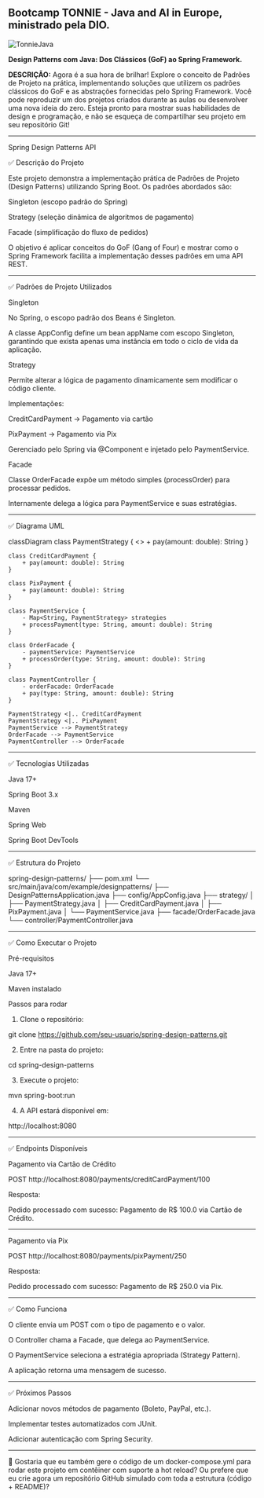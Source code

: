 ## Bootcamp TONNIE - Java and AI in Europe, ministrado pela DIO.

![TonnieJava](https://github.com/user-attachments/assets/7fbcaae1-c7e0-4c3c-84a0-e7051de1a640)


**Design Patterns com Java: Dos Clássicos (GoF) ao Spring Framework.**



**DESCRIÇÃO:**
Agora é a sua hora de brilhar! Explore o conceito de Padrões de Projeto na prática, implementando soluções que utilizem os padrões clássicos do GoF e as abstrações fornecidas pelo Spring Framework. Você pode reproduzir um dos projetos criados durante as aulas ou desenvolver uma nova ideia do zero. Esteja pronto para mostrar suas habilidades de design e programação, e não se esqueça de compartilhar seu projeto em seu repositório Git!

---


Spring Design Patterns API

✅ Descrição do Projeto

Este projeto demonstra a implementação prática de Padrões de Projeto (Design Patterns) utilizando Spring Boot.
Os padrões abordados são:

Singleton (escopo padrão do Spring)

Strategy (seleção dinâmica de algoritmos de pagamento)

Facade (simplificação do fluxo de pedidos)


O objetivo é aplicar conceitos do GoF (Gang of Four) e mostrar como o Spring Framework facilita a implementação desses padrões em uma API REST.


---

✅ Padrões de Projeto Utilizados

Singleton

No Spring, o escopo padrão dos Beans é Singleton.

A classe AppConfig define um bean appName com escopo Singleton, garantindo que exista apenas uma instância em todo o ciclo de vida da aplicação.


Strategy

Permite alterar a lógica de pagamento dinamicamente sem modificar o código cliente.

Implementações:

CreditCardPayment → Pagamento via cartão

PixPayment → Pagamento via Pix


Gerenciado pelo Spring via @Component e injetado pelo PaymentService.


Facade

Classe OrderFacade expõe um método simples (processOrder) para processar pedidos.

Internamente delega a lógica para PaymentService e suas estratégias.



---

✅ Diagrama UML

classDiagram
    class PaymentStrategy {
        <<interface>>
        + pay(amount: double): String
    }

    class CreditCardPayment {
        + pay(amount: double): String
    }

    class PixPayment {
        + pay(amount: double): String
    }

    class PaymentService {
        - Map<String, PaymentStrategy> strategies
        + processPayment(type: String, amount: double): String
    }

    class OrderFacade {
        - paymentService: PaymentService
        + processOrder(type: String, amount: double): String
    }

    class PaymentController {
        - orderFacade: OrderFacade
        + pay(type: String, amount: double): String
    }

    PaymentStrategy <|.. CreditCardPayment
    PaymentStrategy <|.. PixPayment
    PaymentService --> PaymentStrategy
    OrderFacade --> PaymentService
    PaymentController --> OrderFacade


---

✅ Tecnologias Utilizadas

Java 17+

Spring Boot 3.x

Maven

Spring Web

Spring Boot DevTools



---

✅ Estrutura do Projeto

spring-design-patterns/
 ├── pom.xml
 └── src/main/java/com/example/designpatterns/
       ├── DesignPatternsApplication.java
       ├── config/AppConfig.java
       ├── strategy/
       │     ├── PaymentStrategy.java
       │     ├── CreditCardPayment.java
       │     ├── PixPayment.java
       │     └── PaymentService.java
       ├── facade/OrderFacade.java
       └── controller/PaymentController.java


---

✅ Como Executar o Projeto

Pré-requisitos

Java 17+

Maven instalado


Passos para rodar

1. Clone o repositório:

git clone https://github.com/seu-usuario/spring-design-patterns.git


2. Entre na pasta do projeto:

cd spring-design-patterns


3. Execute o projeto:

mvn spring-boot:run


4. A API estará disponível em:

http://localhost:8080




---

✅ Endpoints Disponíveis

Pagamento via Cartão de Crédito

POST http://localhost:8080/payments/creditCardPayment/100

Resposta:

Pedido processado com sucesso: Pagamento de R$ 100.0 via Cartão de Crédito.


---

Pagamento via Pix

POST http://localhost:8080/payments/pixPayment/250

Resposta:

Pedido processado com sucesso: Pagamento de R$ 250.0 via Pix.


---

✅ Como Funciona

O cliente envia um POST com o tipo de pagamento e o valor.

O Controller chama a Facade, que delega ao PaymentService.

O PaymentService seleciona a estratégia apropriada (Strategy Pattern).

A aplicação retorna uma mensagem de sucesso.



---

✅ Próximos Passos

Adicionar novos métodos de pagamento (Boleto, PayPal, etc.).

Implementar testes automatizados com JUnit.

Adicionar autenticação com Spring Security.



---

📌 Gostaria que eu também gere o código de um docker-compose.yml para rodar este projeto em contêiner com suporte a hot reload? Ou prefere que eu crie agora um repositório GitHub simulado com toda a estrutura (código + README)?

